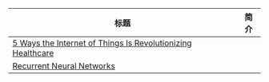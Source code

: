 | 标题                                                         | 简介 |
| ------------------------------------------------------------ | ---- |
| [5 Ways the Internet of Things Is Revolutionizing Healthcare](https://www.makeuseof.com/tag/internet-things-revolutionizing-healthcare/) |      |
| [Recurrent Neural Networks](https://freecontent.manning.com/recurrent-neural-networks/) |      |